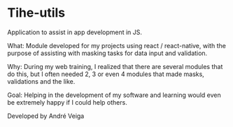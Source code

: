 # Tihe-utils
  Application to assist in app development in JS.

  What: 
   Module developed for my projects using react / react-native, with the purpose of assisting with masking tasks for data input and validation.
  
  Why:
    During my web training, I realized that there are several modules that do this, but I often needed 2, 3 or even 4 modules that made masks, validations and the like.
   
  Goal:
    Helping in the development of my software and learning would even be extremely happy if I could help others.
  
Developed by André Veiga
